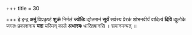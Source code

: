 +++
title = 30

+++
हे इन्द्र **अमुं** विप्रकृष्टं **शुक्रं** निर्मलं **ज्योतिः** द्योतमानं **सूर्यं** सर्वस्य प्रेरकं शोभनवीर्यं वादित्यं **दिवि** द्युलोके जगतः प्रकाशनाय **यदा** यस्मिन् काले **अधारयः** धारितवानसि । समानमन्यत् ॥